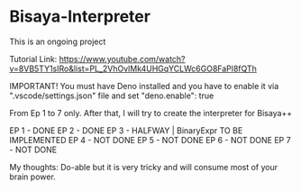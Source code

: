 # Bisaya-Interpreter

This is an ongoing project

Tutorial Link: https://www.youtube.com/watch?v=8VB5TY1sIRo&list=PL_2VhOvlMk4UHGqYCLWc6GO8FaPl8fQTh

IMPORTANT!
You must have Deno installed and you have to enable it via ".vscode/settings.json" file and set "deno.enable": true

From Ep 1 to 7 only. After that, I will try to create the interpreter for Bisaya++

EP 1 - DONE
EP 2 - DONE
EP 3 - HALFWAY | BinaryExpr TO BE IMPLEMENTED
EP 4 - NOT DONE
EP 5 - NOT DONE
EP 6 - NOT DONE
EP 7 - NOT DONE

My thoughts: Do-able but it is very tricky and will consume most of your brain power.

